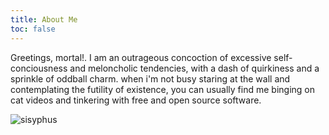 ```yaml
---
title: About Me
toc: false
---
```


Greetings, mortal!. I am an outrageous concoction  of excessive self-conciousness and meloncholic tendencies, with a dash of quirkiness and a sprinkle of
        oddball charm. when i'm not busy staring at the wall and contemplating the futility of existence, you can usually find me binging on cat videos
        and tinkering with free and open source software.

![sisyphus](avatar.jpg "me when")